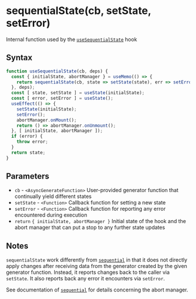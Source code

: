 # sequentialState(cb, setState, setError)

Internal function used by the [`useSequentialState`](./useSequentialState) hook

## Syntax

```js
function useSequentialState(cb, deps) {
  const { initialState, abortManager } = useMemo(() => {
    return sequentialState(cb, state => setState(state), err => setError(err));
  }, deps);
  const [ state, setState ] = useState(initialState);
  const [ error, setError ] = useState();
  useEffect(() => {
    setState(initialState);
    setError();
    abortManager.onMount();
    return () => abortManager.onUnmount();
  }, [ initialState, abortManager ]);
  if (error) {
    throw error;
  }
  return state;
}
```

## Parameters

* `cb` - `<AsyncGenerateFunction>` User-provided generator function that continually yield different states
* `setState` - `<Function>` Callback function for setting a new state
* `setError` - `<Function>` Callback function for reporting any error encountered during execution
* `return` `{ initialState, abortManager }` Initial state of the hook and the abort manager that can put a stop to
any further state updates

## Notes

`sequentialState` work differently from [`sequential`](./sequential) in that it does not directly apply changes
after receiving data from the generator created by the given generator function. Instead,
it reports changes back to the caller via `setState`. It also reports back any error it encounters via `setError`.

See documentation of [`sequential`](./sequential.md#notes) for details concerning the abort manager.
